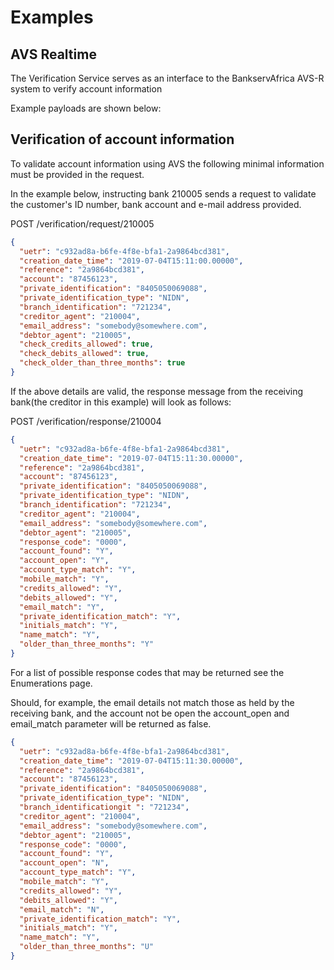 # Examples

## AVS Realtime

The Verification Service serves as an interface to the BankservAfrica AVS-R system to verify  account information  

Example payloads are shown below:

## Verification of account information
  
To validate account information using AVS the following minimal information must be provided in the request.  

In the example below, instructing bank 210005 sends a request to validate the customer's ID number, bank account and e-mail address provided.  

POST /verification/request/210005

```json
{
  "uetr": "c932ad8a-b6fe-4f8e-bfa1-2a9864bcd381",
  "creation_date_time": "2019-07-04T15:11:00.00000",
  "reference": "2a9864bcd381",
  "account": "87456123",  
  "private_identification": "8405050069088",
  "private_identification_type": "NIDN",
  "branch_identification": "721234",
  "creditor_agent": "210004",
  "email_address": "somebody@somewhere.com",
  "debtor_agent": "210005",
  "check_credits_allowed": true,
  "check_debits_allowed": true,
  "check_older_than_three_months": true
}
```

If the above details are valid, the response message from the receiving bank(the creditor in this example) will look as follows:

POST /verification/response/210004  

```json
{
  "uetr": "c932ad8a-b6fe-4f8e-bfa1-2a9864bcd381",
  "creation_date_time": "2019-07-04T15:11:30.00000",
  "reference": "2a9864bcd381",
  "account": "87456123",  
  "private_identification": "8405050069088",  
  "private_identification_type": "NIDN",
  "branch_identification": "721234",
  "creditor_agent": "210004",
  "email_address": "somebody@somewhere.com",
  "debtor_agent": "210005",
  "response_code": "0000",
  "account_found": "Y",
  "account_open": "Y",
  "account_type_match": "Y",
  "mobile_match": "Y",
  "credits_allowed": "Y",
  "debits_allowed": "Y",
  "email_match": "Y",
  "private_identification_match": "Y",
  "initials_match": "Y",
  "name_match": "Y",
  "older_than_three_months": "Y"
}
```

For a list of possible response codes that may be returned see the Enumerations page.

Should, for example, the email details not match those as held by the receiving bank, and the account not be open the account_open and email_match parameter will be returned as false.

```json
{
  "uetr": "c932ad8a-b6fe-4f8e-bfa1-2a9864bcd381",
  "creation_date_time": "2019-07-04T15:11:30.00000",
  "reference": "2a9864bcd381",
  "account": "87456123",  
  "private_identification": "8405050069088",  
  "private_identification_type": "NIDN",
  "branch_identificationgit ": "721234",
  "creditor_agent": "210004",
  "email_address": "somebody@somewhere.com",
  "debtor_agent": "210005",
  "response_code": "0000",
  "account_found": "Y",
  "account_open": "N",
  "account_type_match": "Y",
  "mobile_match": "Y",
  "credits_allowed": "Y",
  "debits_allowed": "Y",
  "email_match": "N",
  "private_identification_match": "Y",
  "initials_match": "Y",
  "name_match": "Y",
  "older_than_three_months": "U"
}
````

